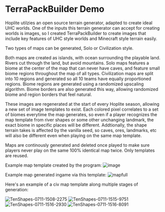# TerraPackBuilder Demo

Hoplite utilzies an open source terrain generator, adapted to create ideal UHC worlds. One of the inputs this terrain generator can accept for creating worlds is images, so I created TerraPackBuilder to create images that include key features of UHC style worlds and Minecraft style terrain easily.

Two types of maps can be generated, Solo or Civilization style.

Both maps are created as islands, with ocean surrounding the playable land. Rivers cut through the land, but avoid mountains.
Solo maps features a biome at the center of the map that can never have caves, and feature small biome regions throughout the map of all types.
Civilization maps are split into 10 regions and generated so all 10 teams have equally proportioned regions.
Biome regions are generated using a randomized upscaling algorithm. Biome borders are also generated this way, allowing randomized biome and region borders that feel natural.

These images are regenerated at the start of every Hoplite season, allowing a new set of image templates to exist. Each colored pixel correlates to a set of biomes everytime the map generates, so even if a player recognizes the map template from river shapes or some other unchanging landmark, the exact biome in specific places will be different. Addtionally, the shape terrain takes is affected by the vanilla seed, so caves, ores, landmarks, etc will also be different even when playing on the same map template. 

Maps are continously generated and deleted once played to make sure players never play on the same 100% identical map twice. Only templates are reused. 

Example map template created by the program:
![image](https://github.com/user-attachments/assets/19909ff2-7109-48dd-948b-800f14dcdbf3)

Example map generated ingame via this template:
![mapfull](https://github.com/user-attachments/assets/e318b830-5fab-47ee-a2c6-9d24b6ecba6e)

Here's an example of a civ map template along multiple stages of generation:

![TenShapes-0711-1508-2275](https://github.com/user-attachments/assets/ac31e8b6-bdcf-4be3-8a33-2c23a781739b)
![TenShapes-0711-1515-9751](https://github.com/user-attachments/assets/040c029b-0c4b-42c0-9bfa-335dc1627272)
![TenShapes-0711-1516-2930](https://github.com/user-attachments/assets/dc9abd35-c750-4012-b000-602ec15e31ef)
![TenShapes-0711-1516-8091](https://github.com/user-attachments/assets/7cb50b95-9ba8-4acb-a393-1888d6aa275c)




